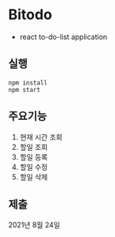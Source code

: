 # Bitodo

-  react to-do-list application

## 실행

```
npm install
npm start
```

## 주요기능

1. 현재 시간 조회
2. 할일 조회
3. 할일 등록
4. 할일 수정
5. 할일 삭제

## 제출

2021년 8월 24일
